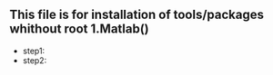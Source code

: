 This file is for installation of tools/packages whithout root
1.Matlab()
----------
* step1:
*   step2:

